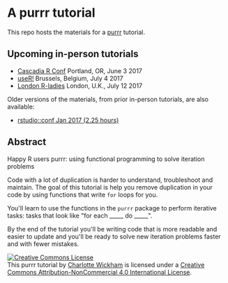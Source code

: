 # A purrr tutorial

This repo hosts the materials for a [purrr](http://purrr.tidyverse.org/) tutorial.

## Upcoming in-person tutorials

* [Cascadia R Conf](https://cascadiarconf.com/) Portland, OR, June 3 2017
* [useR!](https://user2017.brussels/) Brussels, Belgium, July 4 2017
* [London R-ladies](https://www.meetup.com/rladies-london/) London, U.K., July 12 2017 

Older versions of the materials, from prior in-person tutorials, are also available:

* [rstudio::conf Jan 2017 (2.25 hours)](https://github.com/cwickham/purrr-tutorial/tree/v0.1)




## Abstract

Happy R users purrr: using functional programming to solve iteration problems

Code with a lot of duplication is harder to understand, troubleshoot and maintain. The goal of this tutorial is help you remove duplication in your code by using functions that write `for` loops for you.

You'll learn to use the functions in the `purrr` package to perform iterative tasks: tasks that look like "for each _____ do _____".

By the end of the tutorial you'll be writing code that is more readable and easier to update and you'll be ready to solve new iteration problems faster and with fewer mistakes.

<a rel="license" href="http://creativecommons.org/licenses/by-nc/4.0/"><img alt="Creative Commons License" style="border-width:0" src="https://i.creativecommons.org/l/by-nc/4.0/80x15.png" /></a><br />This <span xmlns:dct="http://purl.org/dc/terms/" property="dct:title">purrr tutorial</span> by <a xmlns:cc="http://creativecommons.org/ns#" href="https://github.com/cwickham/purrr-tutorial" property="cc:attributionName" rel="cc:attributionURL">Charlotte Wickham</a> is licensed under a <a rel="license" href="http://creativecommons.org/licenses/by-nc/4.0/">Creative Commons Attribution-NonCommercial 4.0 International License</a>.
